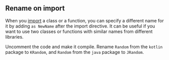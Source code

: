 ## Rename on import

When you [import](https://kotlinlang.org/docs/packages.html#imports)
a class or a function, you can specify a different name for it
by adding `as NewName` after the import directive.
It can be useful if you want to use two classes or functions with similar names
from different libraries.

Uncomment the code and make it compile.
Rename `Random` from the `kotlin` package to `KRandom`,
and `Random` from the `java` package to `JRandom`. 

